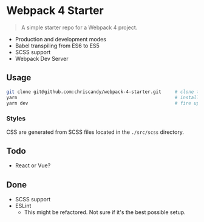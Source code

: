 # Webpack 4 Starter

> A simple starter repo for a Webpack 4 project.

- Production and development modes
- Babel transpiling from ES6 to ES5
- SCSS support
- Webpack Dev Server

## Usage

```bash
git clone git@github.com:chriscandy/webpack-4-starter.git     # clone the repo
yarn                                                          # install all dependencies
yarn dev                                                      # fire up the webpack-dev-server
```

### Styles

CSS are generated from SCSS files located in the `./src/scss` directory.

## Todo

- React or Vue?

## Done

- SCSS support
- ESLint
  - This might be refactored. Not sure if it's the best possible setup.
